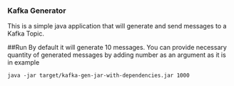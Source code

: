 ### Kafka Generator

This is a simple java application that will generate and send messages to a Kafka Topic.

##Run
By default it will generate 10 messages. You can provide necessary quantity of generated messages by adding number as an argument as it is in example
```
java -jar target/kafka-gen-jar-with-dependencies.jar 1000
```

